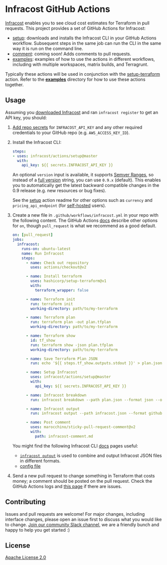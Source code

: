 # Infracost GitHub Actions

[Infracost](https://www.infracost.io/) enables you to see cloud cost estimates for Terraform in pull requests. This project provides a set of GitHub Actions for Infracost:
- [setup](setup): downloads and installs the Infracost CLI in your GitHub Actions workflow. Subsequent steps in the same job can run the CLI in the same way it is run on the command line.
- [comment](comment): coming soon! Adds comments to pull requests.
- [examples](examples): examples of how to use the actions in different workflows, including with multiple workspaces, matrix builds, and Terragrunt.

Typically these actions will be used in conjunction with the [setup-terraform](https://github.com/hashicorp/setup-terraform) action. Refer to the **[examples](examples)** directory for how to use these actions together.

## Usage

Assuming you [downloaded Infracost](https://www.infracost.io/docs/#quick-start) and ran `infracost register` to get an API key, you should:

1. [Add repo secrets](https://docs.github.com/en/actions/configuring-and-managing-workflows/creating-and-storing-encrypted-secrets#creating-encrypted-secrets-for-a-repository) for `INFRACOST_API_KEY` and any other required credentials to your GitHub repo (e.g. `AWS_ACCESS_KEY_ID`).

2. Install the Infracost CLI:

    ```yml
    steps:
    - uses: infracost/actions/setup@master
      with:
        api_key: ${{ secrets.INFRACOST_API_KEY }}
    ```

    An optional `version` input is available, it supports [Semver Ranges](https://www.npmjs.com/package/semver#ranges), so instead of a [full version](https://github.com/infracost/infracost/releases) string, you can use `0.9.x` (default). This enables you to automatically get the latest backward compatible changes in the 0.9 release (e.g. new resources or bug fixes).

    See the [setup](setup) action readme for other options such as `currency` and `pricing_api_endpoint` (for [self-hosted](https://www.infracost.io/docs/cloud_pricing_api/self_hosted) users).

3. Create a new file in `.github/workflows/infracost.yml` in your repo with the following content. The GitHub Actions [docs](https://docs.github.com/en/actions/reference/workflow-syntax-for-github-actions#on) describe other options for `on`, though `pull_request` is what we recommend as a good default.

    ```yaml
    on: [pull_request]
    jobs:
      infracost:
        runs-on: ubuntu-latest
        name: Run Infracost
        steps:
          - name: Check out repository
            uses: actions/checkout@v2

          - name: Install terraform
            uses: hashicorp/setup-terraform@v1
            with:
              terraform_wrapper: false

          - name: Terraform init
            run: terraform init
            working-directory: path/to/my-terraform

          - name: Terraform plan
            run: terraform plan -out plan.tfplan
            working-directory: path/to/my-terraform

          - name: Terraform show
            id: tf_show
            run: terraform show -json plan.tfplan
            working-directory: path/to/my-terraform

          - name: Save Terraform Plan JSON
            run: echo '${{ steps.tf_show.outputs.stdout }}' > plan.json # Do not change

          - name: Setup Infracost
            uses: infracost/actions/setup@master
            with:
              api_key: ${{ secrets.INFRACOST_API_KEY }}

          - name: Infracost breakdown
            run: infracost breakdown --path plan.json --format json --out-file infracost.json

          - name: Infracost output
            run: infracost output --path infracost.json --format github-comment --out-file infracost-comment.md

          - name: Post comment
            uses: marocchino/sticky-pull-request-comment@v2
            with:
              path: infracost-comment.md
    ```

    You might find the following Infracost CLI [docs](https://www.infracost.io/docs/ ) pages useful:
    - [`infracost output`](https://www.infracost.io/docs/multi_project/report) is used to combine and output Infracost JSON files in different formats.
    - [config file](https://www.infracost.io/docs/multi_project/config_file)

4. Send a new pull request to change something in Terraform that costs money; a comment should be posted on the pull request. Check the GitHub Actions logs and [this page](https://www.infracost.io/docs/integrations/cicd#cicd-troubleshooting) if there are issues.

## Contributing

Issues and pull requests are welcome! For major changes, including interface changes, please open an issue first to discuss what you would like to change. [Join our community Slack channel](https://www.infracost.io/community-chat), we are a friendly bunch and happy to help you get started :)

## License

[Apache License 2.0](https://choosealicense.com/licenses/apache-2.0/)
